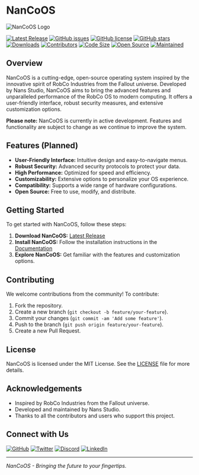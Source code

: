 # NanCoOS

![NanCoOS Logo](https://your-image-url.com/logo.png)

[![Latest Release](https://img.shields.io/github/v/release/Nanaimo2013/NanCoOS?label=Latest%20Release&style=for-the-badge&color=blue)](https://github.com/Nanaimo2013/NanCoOS/releases)
[![GitHub issues](https://img.shields.io/github/issues/Nanaimo2013/NanCoOS?style=for-the-badge&color=red)](https://github.com/Nanaimo2013/NanCoOS/issues)
[![GitHub license](https://img.shields.io/github/license/Nanaimo2013/NanCoOS?style=for-the-badge&color=green)](https://github.com/Nanaimo2013/NanCoOS/blob/main/license)
[![GitHub stars](https://img.shields.io/github/stars/Nanaimo2013/NanCoOS?style=for-the-badge&color=yellow)](https://github.com/Nanaimo2013/NanCoOS/stargazers)
[![Downloads](https://img.shields.io/github/downloads/Nanaimo2013/NanCoOS/total?style=for-the-badge&color=blue)](https://github.com/Nanaimo2013/NanCoOS/releases)
[![Contributors](https://img.shields.io/github/contributors/Nanaimo2013/NanCoOS?style=for-the-badge&color=orange)](https://github.com/Nanaimo2013/NanCoOS/graphs/contributors)
[![Code Size](https://img.shields.io/github/languages/code-size/Nanaimo2013/NanCoOS?style=for-the-badge&color=blue)](https://github.com/Nanaimo2013/NanCoOS)
[![Open Source](https://img.shields.io/badge/Open%20Source-Yes-brightgreen?style=for-the-badge)](https://github.com/Nanaimo2013/NanCoOS)
[![Maintained](https://img.shields.io/maintenance/yes/2024?style=for-the-badge&color=green)](https://github.com/Nanaimo2013/NanCoOS)

## Overview

NanCoOS is a cutting-edge, open-source operating system inspired by the innovative spirit of RobCo Industries from the Fallout universe. Developed by Nans Studio, NanCoOS aims to bring the advanced features and unparalleled performance of the RobCo OS to modern computing. It offers a user-friendly interface, robust security measures, and extensive customization options.

**Please note:** NanCoOS is currently in active development. Features and functionality are subject to change as we continue to improve the system.

## Features (Planned)

- **User-Friendly Interface:** Intuitive design and easy-to-navigate menus.
- **Robust Security:** Advanced security protocols to protect your data.
- **High Performance:** Optimized for speed and efficiency.
- **Customizability:** Extensive options to personalize your OS experience.
- **Compatibility:** Supports a wide range of hardware configurations.
- **Open Source:** Free to use, modify, and distribute.

## Getting Started

To get started with NanCoOS, follow these steps:

1. **Download NanCoOS:** [Latest Release](https://github.com/Nanaimo2013/NanCoOS/releases)
2. **Install NanCoOS:** Follow the installation instructions in the [Documentation](https://github.com/Nanaimo2013/NanCoOS/wiki)
3. **Explore NanCoOS:** Get familiar with the features and customization options.

## Contributing

We welcome contributions from the community! To contribute:

1. Fork the repository.
2. Create a new branch (`git checkout -b feature/your-feature`).
3. Commit your changes (`git commit -am 'Add some feature'`).
4. Push to the branch (`git push origin feature/your-feature`).
5. Create a new Pull Request.

## License

NanCoOS is licensed under the MIT License. See the [LICENSE](LICENSE) file for more details.

## Acknowledgements

- Inspired by RobCo Industries from the Fallout universe.
- Developed and maintained by Nans Studio.
- Thanks to all the contributors and users who support this project.

## Connect with Us

[![GitHub](https://img.shields.io/badge/GitHub-100000?style=for-the-badge&logo=github)](https://github.com/Nanaimo2013)
[![Twitter](https://img.shields.io/badge/Twitter-1DA1F2?style=for-the-badge&logo=twitter&logoColor=white)](https://twitter.com/Nanaimo2013)
[![Discord](https://img.shields.io/badge/Discord-7289DA?style=for-the-badge&logo=discord&logoColor=white)](https://discord.gg/Nanaimo2013)
[![LinkedIn](https://img.shields.io/badge/LinkedIn-0077B5?style=for-the-badge&logo=linkedin&logoColor=white)](https://www.linkedin.com/in/Nanaimo2013)

---

*NanCoOS - Bringing the future to your fingertips.*
